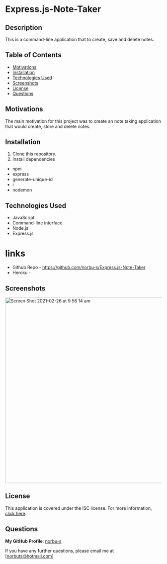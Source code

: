 # Express.js-Note-Taker

## Description
This is a command-line application that to create, save and delete notes.

## Table of Contents
- [Motivations](#Motivations)
- [Installation](#Installation)
- [Technologies Used](#Technologies-Used)
- [Screenshots](#Screenshots)
- [License](#License)
- [Questions](#Questions)

## Motivations 
The main motivation for this project was to create an note taking application that would create, store and delete notes.

## Installation
1. Clone this repository.
2. Install dependencies
- npm 
- express
- generate-unique-id
- i
- nodemon


## Technologies Used 
- JavaScript
- Command-line interface
- Node.js
- Express.js

# links
* Github Repo - https://github.com/norbu-s/Express.js-Note-Taker
* Heroku - 

## Screenshots
<img width="597" alt="Screen Shot 2021-02-26 at 9 58 14 am" src="https://user-images.githubusercontent.com/73917485/109231421-aa811080-781a-11eb-94a6-994019c5c08c.png">

## License
This application is covered under the ISC license.
For more information, [click here](https://opensource.org/licenses/ISC).

## Questions
**My GitHub Profile**: [norbu-s](https://https://github.com/norbu-s)

If you have any further questions, please email me at [norbuts@hotmail.com]
